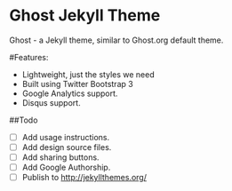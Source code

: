 Ghost Jekyll Theme
==================

Ghost - a Jekyll theme, similar to Ghost.org default theme.

#Features:
- Lightweight, just the styles we need
- Built using Twitter Bootstrap 3
- Google Analytics support.
- Disqus support.

##Todo
- [ ] Add usage instructions.
- [ ] Add design source files.
- [ ] Add sharing buttons.
- [ ] Add Google Authorship.
- [ ] Publish to http://jekyllthemes.org/
